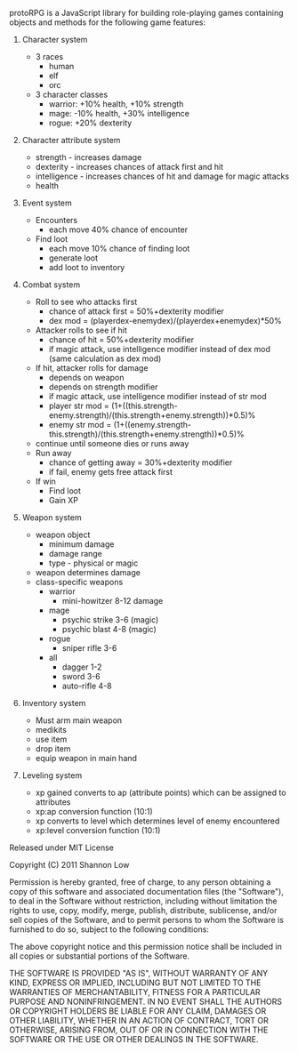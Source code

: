 protoRPG is a JavaScript library for building role-playing games containing objects and methods for the following game features:

1. Character system
	- 3 races
		- human
		- elf
		- orc
	- 3 character classes 
		- warrior: +10% health, +10% strength
		- mage: -10% health, +30% intelligence
		- rogue: +20% dexterity

2. Character attribute system
	- strength - increases damage
	- dexterity - increases chances of attack first and hit
	- intelligence - increases chances of hit and damage for magic attacks
	- health

3. Event system
	- Encounters
		- each move 40% chance of encounter
	- Find loot
		- each move 10% chance of finding loot
		- generate loot
		- add loot to inventory

4. Combat system
	- Roll to see who attacks first
		- chance of attack first = 50%+dexterity modifier
		- dex mod = (playerdex-enemydex)/(playerdex+enemydex)\*50%
	- Attacker rolls to see if hit
		- chance of hit = 50%+dexterity modifier
		- if magic attack, use intelligence modifier instead of dex mod (same calculation as dex mod)
	- If hit, attacker rolls for damage
		- depends on weapon
		- depends on strength modifier
		- if magic attack, use intelligence modifier instead of str mod
		- player str mod = (1+((this.strength-enemy.strength)/(this.strength+enemy.strength))\*0.5)%
		- enemy str mod = (1+((enemy.strength-this.strength)/(this.strength+enemy.strength))\*0.5)%
	- continue until someone dies or runs away
	- Run away
		- chance of getting away = 30%+dexterity modifier
		- if fail, enemy gets free attack first
	- If win
		- Find loot
		- Gain XP

5. Weapon system
	- weapon object
		- minimum damage
		- damage range
		- type - physical or magic
	- weapon determines damage
	- class-specific weapons
		- warrior
			- mini-howitzer 8-12 damage
		- mage
			- psychic strike 3-6 (magic)
			- psychic blast 4-8 (magic)
		- rogue
			- sniper rifle 3-6
		- all
			- dagger 1-2
			- sword 3-6
			- auto-rifle 4-8

6. Inventory system
	- Must arm main weapon
	- medikits
	- use item
	- drop item
	- equip weapon in main hand

7. Leveling system
	- xp gained converts to ap (attribute points) which can be assigned to attributes
	- xp:ap conversion function (10:1)
	- xp converts to level which determines level of enemy encountered
	- xp:level conversion function (10:1)


Released under MIT License

Copyright (C) 2011 Shannon Low

Permission is hereby granted, free of charge, to any person obtaining a copy of this software and associated documentation files (the "Software"), to deal in the Software without restriction, including without limitation the rights to use, copy, modify, merge, publish, distribute, sublicense, and/or sell copies of the Software, and to permit persons to whom the Software is furnished to do so, subject to the following conditions:

The above copyright notice and this permission notice shall be included in all copies or substantial portions of the Software.

THE SOFTWARE IS PROVIDED "AS IS", WITHOUT WARRANTY OF ANY KIND, EXPRESS OR IMPLIED, INCLUDING BUT NOT LIMITED TO THE WARRANTIES OF MERCHANTABILITY, FITNESS FOR A PARTICULAR PURPOSE AND NONINFRINGEMENT. IN NO EVENT SHALL THE AUTHORS OR COPYRIGHT HOLDERS BE LIABLE FOR ANY CLAIM, DAMAGES OR OTHER LIABILITY, WHETHER IN AN ACTION OF CONTRACT, TORT OR OTHERWISE, ARISING FROM, OUT OF OR IN CONNECTION WITH THE SOFTWARE OR THE USE OR OTHER DEALINGS IN THE SOFTWARE.